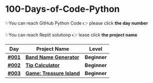# 100-Days-of-Code-Python

✨You can reach GitHub Python Code  👉 please click **the day number**

✨You can reach Replit solutionp  👉 lease click **the project name**

| Day | Project Name  | Level |
|---| ----- | ---------- |
|**[#001](https://github.com/fly-pixie/100-Days-of-Code-Python/tree/main/Day%20%2301%20-%20Band%20Name%20Generator)**| **[Band Name Generator](https://replit.com/@fly-pixie/Day-1band-name-generator?v=1)** | **Beginner** |
|**[#002](https://github.com/fly-pixie/100-Days-of-Code-Python/tree/main/Day%20%2302%20-%20Tip%20Calculator)**| **[Tip Calculator](https://replit.com/@fly-pixie/Tip-Calculator-by-Fly?v=1)** | **Beginner** |
|**[#003](https://github.com/fly-pixie/100-Days-of-Code-Python/tree/main/Day%20%2303%20-%20Game%20%3A%20Treasure%20Island)**| **[Game: Treasure Island](https://replit.com/@fly-pixie/Treasure-island-by-Fly?v=1)** | **Beginner** |